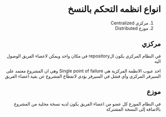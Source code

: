 <div dir="rtl">

# انواع انظمه التحكم بالنسخ


1. مركزي Centralized 
2. موزع Distributed


## مركزي

في النظام المركزي يكون الrepository في مكان واحد ويمكن لاعضاء الفريق الوصول اليه


احد عيوب الانظمة المركزية هي  Single point of failure وهي ان المشروع معتمد على السيرفر المركزي وأي فشل في السيرفر يؤدي لانقطاع المشروع عن بقية اعضاء الفريق

##  موزع
في النظام الموزع كل عضو من اعضاء الفريق يكون لديه نسخة محلية من المشروع بالاضافة إلى النسخة المشتركة


</div>
